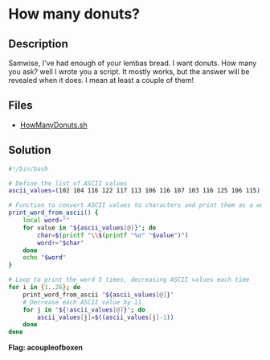 # How many donuts?

## Description

Samwise, I've had enough of your lembas bread. I want donuts. How many you ask? well I wrote you a script. It mostly works, but the answer will be revealed when it does. I mean at least a couple of them!

## Files

* [HowManyDonuts.sh](files/HowManyDonuts.sh)

## Solution

```bash
#!/bin/bash

# Define the list of ASCII values
ascii_values=(102 104 116 122 117 113 106 116 107 103 116 125 106 115)

# Function to convert ASCII values to characters and print them as a word
print_word_from_ascii() {
    local word=""
    for value in "${ascii_values[@]}"; do
        char=$(printf "\\$(printf "%o" "$value")")
        word+="$char"
    done
    echo "$word"
}

# Loop to print the word 3 times, decreasing ASCII values each time
for i in {1..26}; do
    print_word_from_ascii "${ascii_values[@]}"
    # Decrease each ASCII value by 11
    for j in "${!ascii_values[@]}"; do
        ascii_values[j]=$((ascii_values[j]-1))
    done
done
```

**Flag: acoupleofboxen**
